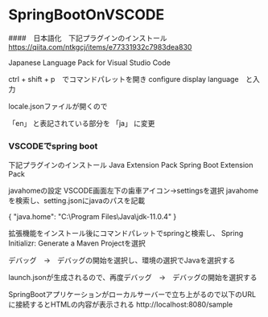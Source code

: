 # SpringBootOnVSCODE

####　日本語化　下記プラグインのインストール
https://qiita.com/ntkgcj/items/e77331932c7983dea830


Japanese Language Pack for Visual Studio Code

ctrl + shift + p　でコマンドパレットを開き
configure display language　と入力

locale.jsonファイルが開くので

「en」 と表記されている部分を 「ja」 に変更

### VSCODEでspring boot

下記プラグインのインストール
Java Extension Pack
Spring Boot Extension Pack


javahomeの設定
VSCODE画面左下の歯車アイコン→settingsを選択
javahomeを検索し、setting.jsonにjavaのパスを記載

{
    "java.home": "C:\\Program Files\\Java\\jdk-11.0.4"
}



拡張機能をインストール後にコマンドパレットでspringと検索し、
Spring Initializr: Generate a Maven Projectを選択


デバッグ　→　デバッグの開始を選択し、環境の選択でJavaを選択する

launch.jsonが生成されるので、再度デバッグ　→　デバッグの開始を選択する

SpringBootアプリケーションがローカルサーバーで立ち上がるので以下のURLに接続するとHTMLの内容が表示される
http://localhost:8080/sample
